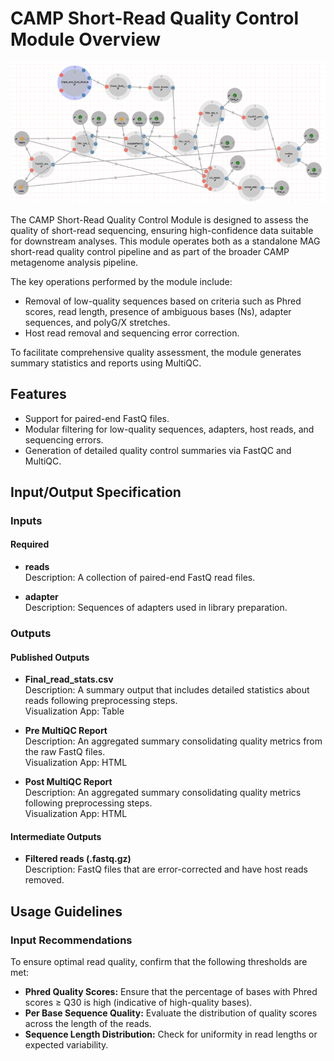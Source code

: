 # CAMP Short-Read Quality Control Module Overview

![CAMP short read pipeline](../../../images/camp-pipeline/CAMP-short-read.png)

The CAMP Short-Read Quality Control Module is designed to assess the quality of short-read sequencing, ensuring high-confidence data suitable for downstream analyses. This module operates both as a standalone MAG short-read quality control pipeline and as part of the broader CAMP metagenome analysis pipeline. 

The key operations performed by the module include:

- Removal of low-quality sequences based on criteria such as Phred scores, read length, presence of ambiguous bases (Ns), adapter sequences, and polyG/X stretches.
- Host read removal and sequencing error correction.

To facilitate comprehensive quality assessment, the module generates summary statistics and reports using MultiQC.

## Features

- Support for paired-end FastQ files.
- Modular filtering for low-quality sequences, adapters, host reads, and sequencing errors.
- Generation of detailed quality control summaries via FastQC and MultiQC.

## Input/Output Specification

### Inputs

#### Required
- **reads**  
  Description: A collection of paired-end FastQ read files.

- **adapter**  
  Description: Sequences of adapters used in library preparation.

### Outputs

#### Published Outputs
- **Final_read_stats.csv**  
  Description: A summary output that includes detailed statistics about reads following preprocessing steps.  
  Visualization App: Table

- **Pre MultiQC Report**  
  Description: An aggregated summary consolidating quality metrics from the raw FastQ files.  
  Visualization App: HTML

- **Post MultiQC Report**  
  Description: An aggregated summary consolidating quality metrics following preprocessing steps.  
  Visualization App: HTML

#### Intermediate Outputs
- **Filtered reads (.fastq.gz)**  
  Description: FastQ files that are error-corrected and have host reads removed.


## Usage Guidelines

### Input Recommendations

To ensure optimal read quality, confirm that the following thresholds are met:

- **Phred Quality Scores:** Ensure that the percentage of bases with Phred scores ≥ Q30 is high (indicative of high-quality bases).
- **Per Base Sequence Quality:** Evaluate the distribution of quality scores across the length of the reads.
- **Sequence Length Distribution:** Check for uniformity in read lengths or expected variability.
